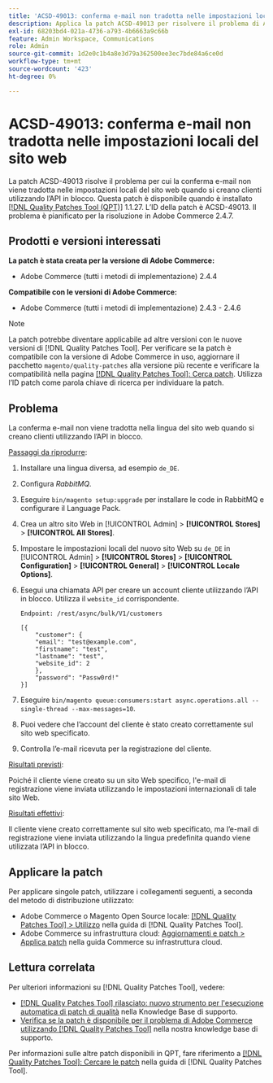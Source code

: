 ```yaml
---
title: 'ACSD-49013: conferma e-mail non tradotta nelle impostazioni locali del sito web'
description: Applica la patch ACSD-49013 per risolvere il problema di Adobe Commerce per cui la conferma e-mail non viene tradotta nelle impostazioni locali del sito web durante la creazione di clienti utilizzando l’API in blocco.
exl-id: 68203bd4-021a-4736-a793-4b6663a9c66b
feature: Admin Workspace, Communications
role: Admin
source-git-commit: 1d2e0c1b4a8e3d79a362500ee3ec7bde84a6ce0d
workflow-type: tm+mt
source-wordcount: '423'
ht-degree: 0%

---
```


# ACSD-49013: conferma e-mail non tradotta nelle impostazioni locali del sito web

La patch ACSD-49013 risolve il problema per cui la conferma e-mail non viene tradotta nelle impostazioni locali del sito web quando si creano clienti utilizzando l’API in blocco. Questa patch è disponibile quando è installato [[!DNL Quality Patches Tool (QPT)]](/help/announcements/adobe-commerce-announcements/magento-quality-patches-released-new-tool-to-self-serve-quality-patches.md) 1.1.27. L’ID della patch è ACSD-49013. Il problema è pianificato per la risoluzione in Adobe Commerce 2.4.7.

## Prodotti e versioni interessati

**La patch è stata creata per la versione di Adobe Commerce:**

* Adobe Commerce (tutti i metodi di implementazione) 2.4.4

**Compatibile con le versioni di Adobe Commerce:**

* Adobe Commerce (tutti i metodi di implementazione) 2.4.3 - 2.4.6

>[!NOTE]
>
>La patch potrebbe diventare applicabile ad altre versioni con le nuove versioni di [!DNL Quality Patches Tool]. Per verificare se la patch è compatibile con la versione di Adobe Commerce in uso, aggiornare il pacchetto `magento/quality-patches` alla versione più recente e verificare la compatibilità nella pagina [[!DNL Quality Patches Tool]: Cerca patch](https://experienceleague.adobe.com/tools/commerce-quality-patches/index.html?lang=it). Utilizza l’ID patch come parola chiave di ricerca per individuare la patch.

## Problema

La conferma e-mail non viene tradotta nella lingua del sito web quando si creano clienti utilizzando l’API in blocco.

<u>Passaggi da riprodurre</u>:

1. Installare una lingua diversa, ad esempio `de_DE`.
1. Configura *RabbitMQ*.
1. Eseguire `bin/magento setup:upgrade` per installare le code in RabbitMQ e configurare il Language Pack.
1. Crea un altro sito Web in [!UICONTROL Admin] > **[!UICONTROL Stores]** > **[!UICONTROL All Stores]**.
1. Impostare le impostazioni locali del nuovo sito Web su `de_DE` in [!UICONTROL Admin] > **[!UICONTROL Stores]** > **[!UICONTROL Configuration]** > **[!UICONTROL General]** > **[!UICONTROL Locale Options]**.
1. Esegui una chiamata API per creare un account cliente utilizzando l’API in blocco. Utilizza il `website_id` corrispondente.

   `Endpoint: /rest/async/bulk/V1/customers`

   ```
   [{
       "customer": {
       "email": "test@example.com",
       "firstname": "test",
       "lastname": "test",
       "website_id": 2
       },
       "password": "Passw0rd!"
   }]
   ```

1. Eseguire `bin/magento queue:consumers:start async.operations.all --single-thread --max-messages=10`.
1. Puoi vedere che l’account del cliente è stato creato correttamente sul sito web specificato.
1. Controlla l’e-mail ricevuta per la registrazione del cliente.

<u>Risultati previsti</u>:

Poiché il cliente viene creato su un sito Web specifico, l&#39;e-mail di registrazione viene inviata utilizzando le impostazioni internazionali di tale sito Web.

<u>Risultati effettivi</u>:

Il cliente viene creato correttamente sul sito web specificato, ma l’e-mail di registrazione viene inviata utilizzando la lingua predefinita quando viene utilizzata l’API in blocco.

## Applicare la patch

Per applicare singole patch, utilizzare i collegamenti seguenti, a seconda del metodo di distribuzione utilizzato:

* Adobe Commerce o Magento Open Source locale: [[!DNL Quality Patches Tool] > Utilizzo](https://experienceleague.adobe.com/docs/commerce-operations/tools/quality-patches-tool/usage.html?lang=it) nella guida di [!DNL Quality Patches Tool].
* Adobe Commerce su infrastruttura cloud: [Aggiornamenti e patch > Applica patch](https://experienceleague.adobe.com/docs/commerce-cloud-service/user-guide/develop/upgrade/apply-patches.html?lang=it) nella guida Commerce su infrastruttura cloud.

## Lettura correlata

Per ulteriori informazioni su [!DNL Quality Patches Tool], vedere:

* [[!DNL Quality Patches Tool] rilasciato: nuovo strumento per l&#39;esecuzione automatica di patch di qualità](/help/announcements/adobe-commerce-announcements/magento-quality-patches-released-new-tool-to-self-serve-quality-patches.md) nella Knowledge Base di supporto.
* [Verifica se la patch è disponibile per il problema di Adobe Commerce utilizzando  [!DNL Quality Patches Tool]](/help/support-tools/patches-available-in-qpt-tool/check-patch-for-magento-issue-with-magento-quality-patches.md) nella nostra knowledge base di supporto.

Per informazioni sulle altre patch disponibili in QPT, fare riferimento a [[!DNL Quality Patches Tool]: Cercare le patch](https://experienceleague.adobe.com/tools/commerce-quality-patches/index.html?lang=it) nella guida di [!DNL Quality Patches Tool].
